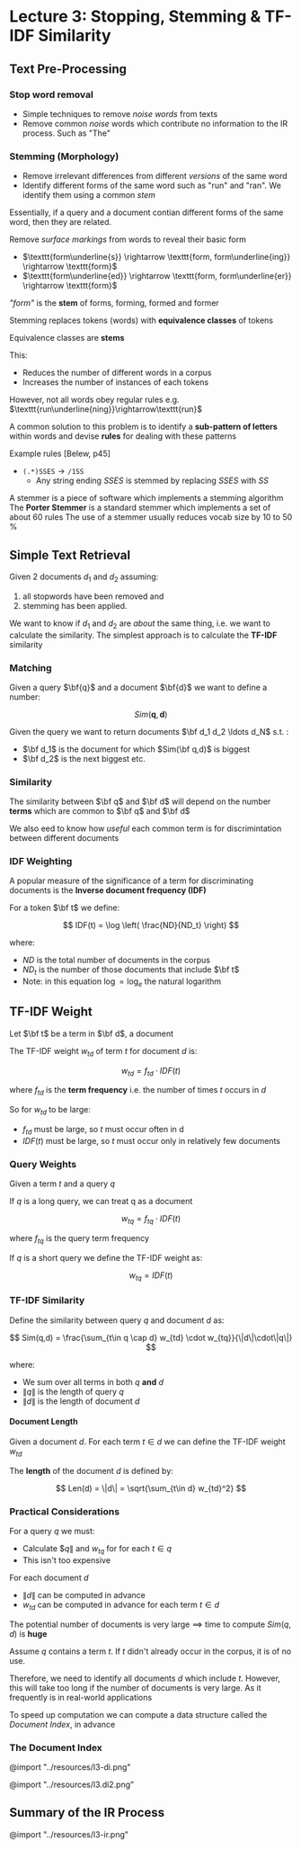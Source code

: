 # Lecture 3: Stopping, Stemming & TF-IDF Similarity

## Text Pre-Processing

### Stop word removal

- Simple techniques to remove *noise words* from texts
- Remove common *noise* words which contribute no information to the IR process. Such as "The"

### Stemming (Morphology)

- Remove irrelevant differences from different *versions* of the same word
- Identify different forms of the same word such as "run" and "ran". We identify them using a common *stem*

Essentially, if a query and a document contian different forms of the same word, then they are related.

Remove *surface markings* from words to reveal their basic form 

- $\texttt{form\underline{s}} \rightarrow \texttt{form, form\underline{ing}} \rightarrow \texttt{form}$
- $\texttt{form\underline{ed}} \rightarrow \texttt{form, form\underline{er}} \rightarrow \texttt{form}$

*"form"* is the **stem** of forms, forming, formed and former

Stemming replaces tokens (words) with **equivalence classes** of tokens

Equivalence classes are **stems**

This:

- Reduces the number of different words in a corpus
- Increases the number of instances of each tokens

However, not all words obey regular rules e.g. $\texttt{run\underline{ning}}\rightarrow\texttt{run}$

A common solution to this problem is to identify a **sub-pattern of letters** within words and devise **rules** for dealing with these patterns

Example rules [Belew, p45]

- $\texttt{(.*)SSES} \rightarrow \texttt{/1SS}$
  - Any string ending *SSES* is stemmed by replacing *SSES* with *SS* 

A stemmer is a piece of software which implements a stemming algorithm
The **Porter Stemmer** is a standard stemmer which implements a set of about 60 rules
The use of a stemmer usually reduces vocab size by 10 to 50 % 

## Simple Text Retrieval

Given 2 documents $d_1$ and $d_2$ assuming:

1) all stopwords have been removed and
2) stemming has been applied. 

We want to know if $d_1$ and $d_2$ are *about* the same thing, i.e. we want to calculate the similarity. 
The simplest approach is to calculate the **TF-IDF** similarity

### Matching

Given a query $\bf{q}$ and a document $\bf{d}$ we want to define a number:

$$
Sim(\textbf{q},\textbf{d})
$$

Given the query we want to return documents $\bf d_1 d_2 \ldots d_N$ s.t. :

- $\bf d_1$ is the document for which $Sim(\bf q,d)$ is biggest
- $\bf d_2$ is the next biggest etc.

### Similarity

The similarity between $\bf q$ and $\bf d$ will depend on the number **terms** which are common to $\bf q$ and $\bf d$

We also eed to know how *useful* each common term is for discrimintation between different documents

### IDF Weighting 

A popular measure of the significance of a term for discriminating documents is the **Inverse document frequency (IDF)**

For a token $\bf t$ we define: 

$$
IDF(t) = \log \left( \frac{ND}{ND_t} \right)
$$

where:

- $ND$ is the total number of documents in the corpus 
- $ND_t$ is the number of those documents that include $\bf t$
- Note: in this equation $\log = \log_e$ the natural logarithm

## TF-IDF Weight 

Let $\bf t$ be a term in $\bf d$, a document 

The TF-IDF weight $w_{td}$ of term $t$ for document $d$ is: 

$$
w_{td} = f_{td}\cdot IDF(t)
$$

where $f_{td}$ is the **term frequency** i.e. the number of times $t$ occurs in $d$

So for $w_{td}$ to be large:

- $f_{td}$ must be large, so $t$ must occur often in d 
- $IDF(t)$ must be large, so $t$ must occur only in relatively few documents

### Query Weights 

Given a term $t$ and a query $q$

If $q$ is a long query, we can treat q as a document 

$$
w_{tq} = f_{tq} \cdot IDF(t)
$$

where $f_{tq}$ is the query term frequency 

If $q$ is a short query we define the TF-IDF weight as:

$$
w_{tq} = IDF(t)
$$

### TF-IDF Similarity

Define the similarity between query $q$ and document $d$ as: 

$$
Sim(q,d) = \frac{\sum_{t\in q \cap d} w_{td} \cdot w_{tq}}{\|d\|\cdot\|q\|}
$$

where: 

- We sum over all terms in both $q$ **and** $d$ 
- $\|q\|$ is the length of query $q$ 
- $\|d\|$ is the length of document $d$

#### Document Length 

Given a document $d$. For each term $t \in d$ we can define the TF-IDF weight $w_{td}$ 

The **length** of the document $d$ is defined by: 

$$
Len(d) = \|d\| = \sqrt{\sum_{t\in d} w_{td}^2}
$$

### Practical Considerations 

For a query $q$ we must: 
  
- Calculate $\$q\|$ and $w_{tq}$ for for each $t\in q$ 
- This isn't too expensive 

For each document $d$ 

- $\|d\|$ can be computed in advance 
- $w_{td}$ can be computed in advance for each term $t \in d$ 

The potential number of documents is very large $\implies$ time to compute $Sim(q,d)$ is **huge**

Assume $q$ contains a term $t$. If $t$ didn't already occur in the corpus, it is of no use.

Therefore, we need to identify all documents $d$ which include $t$. However, this will take too long if the number of documents is very large. As it frequently is in real-world applications

To speed up computation we can compute a data structure called the *Document Index*, in advance


### The Document Index

@import "../resources/l3-di.png"

@import "../resources/l3.di2.png"


## Summary of the IR Process

@import "../resources/l3-ir.png"




